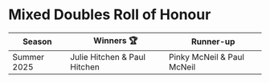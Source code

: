 # Mixed Doubles Roll of Honour

| Season      | Winners 🏆                   | Runner-up                  |
|-------------|------------------------------|----------------------------|
| Summer 2025 | Julie Hitchen & Paul Hitchen | Pinky McNeil & Paul McNeil |
